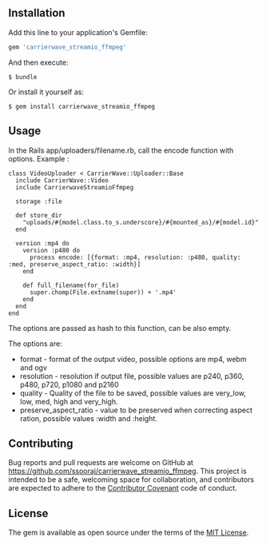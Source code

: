 
## Installation

Add this line to your application's Gemfile:

```ruby
gem 'carrierwave_streamio_ffmpeg'
```

And then execute:

    $ bundle

Or install it yourself as:

    $ gem install carrierwave_streamio_ffmpeg

## Usage

In the Rails app/uploaders/filename.rb, call the encode function with options.
Example : 

    class VideoUploader < CarrierWave::Uploader::Base
      include CarrierWave::Video
      include CarrierwaveStreamioFfmpeg
    
      storage :file
    
      def store_dir
        "uploads/#{model.class.to_s.underscore}/#{mounted_as}/#{model.id}"
      end
       
      version :mp4 do
        version :p480 do
          process encode: [{format: :mp4, resolution: :p480, quality: :med, preserve_aspect_ratio: :width}]
        end
    
        def full_filename(for_file)
          super.chomp(File.extname(super)) + '.mp4'
        end
      end
    end
    
The options are passed as hash to this function, can be also empty.

The options are:
* format - format of the output video,  possible options are mp4, webm and ogv
* resolution - resolution if output file, possible values are p240, p360, p480, p720, p1080 and p2160
* quality - Quality of the file to be saved, possible values are very_low, low, med, high and very_high.
* preserve_aspect_ratio - value to be preserved when correcting aspect ration, possible values :width and :height.

## Contributing

Bug reports and pull requests are welcome on GitHub at https://github.com/ssooraj/carrierwave_streamio_ffmpeg. This project is intended to be a safe, welcoming space for collaboration, and contributors are expected to adhere to the [Contributor Covenant](http://contributor-covenant.org) code of conduct.


## License

The gem is available as open source under the terms of the [MIT License](http://opensource.org/licenses/MIT).

